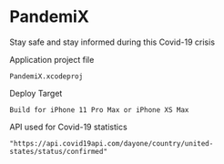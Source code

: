 # PandemiX
Stay safe and stay informed during this Covid-19 crisis

Application project file

    PandemiX.xcodeproj
    
Deploy Target

    Build for iPhone 11 Pro Max or iPhone XS Max
    
API used for Covid-19 statistics

    "https://api.covid19api.com/dayone/country/united-states/status/confirmed"
